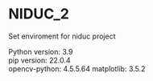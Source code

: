 # NIDUC_2
Set enviroment for niduc project

Python version: 3.9  
pip version: 22.0.4  
opencv-python: 4.5.5.64
matplotlib: 3.5.2